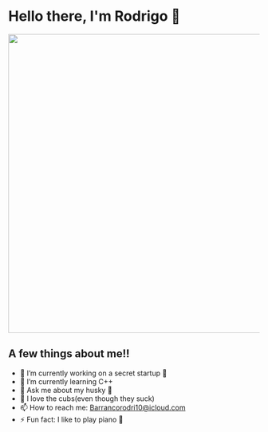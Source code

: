 

# Hello there, I'm Rodrigo 👋

<p align="center">
  <img src="https://media.discordapp.net/attachments/466306444007047169/998114269285601290/Screen_Shot_2022-07-17_at_1.28.43_AM.png?width=956&height=935" width="900" height="600"/>
</p>

## A few things about me!! 
- 🔭 I’m currently working on a secret startup 🥳
- 🌱 I’m currently learning C++ 
- 💬 Ask me about my husky 🐶
- 🐻 I love the cubs(even though they suck)
- 📫 How to reach me: Barrancorodri10@icloud.com
- ⚡️ Fun fact: I like to play piano 🎹

